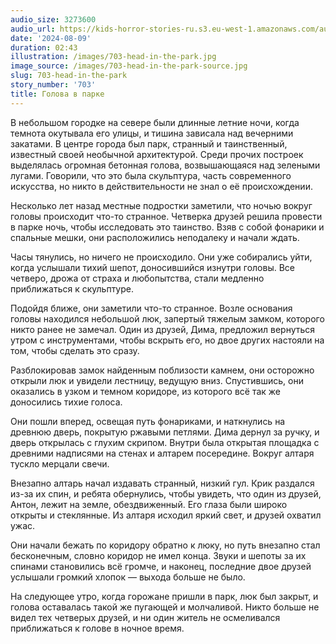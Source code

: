 ```yaml
---
audio_size: 3273600
audio_url: https://kids-horror-stories-ru.s3.eu-west-1.amazonaws.com/audio/703-head-in-the-park.mp3
date: '2024-08-09'
duration: 02:43
illustration: /images/703-head-in-the-park.jpg
image_source: /images/703-head-in-the-park-source.jpg
slug: 703-head-in-the-park
story_number: '703'
title: Голова в парке
---
```


В небольшом городке на севере были длинные летние ночи, когда темнота окутывала его улицы, и тишина зависала над вечерними закатами. В центре города был парк, странный и таинственный, известный своей необычной архитектурой. Среди прочих построек выделялась огромная бетонная голова, возвышающаяся над зелеными лугами. Говорили, что это была скульптура, часть современного искусства, но никто в действительности не знал о её происхождении.

Несколько лет назад местные подростки заметили, что ночью вокруг головы происходит что-то странное. Четверка друзей решила провести в парке ночь, чтобы исследовать это таинство. Взяв с собой фонарики и спальные мешки, они расположились неподалеку и начали ждать.

Часы тянулись, но ничего не происходило. Они уже собирались уйти, когда услышали тихий шепот, доносившийся изнутри головы. Все четверо, дрожа от страха и любопытства, стали медленно приближаться к скульптуре.

Подойдя ближе, они заметили что-то странное. Возле основания головы находился небольшой люк, запертый тяжелым замком, которого никто ранее не замечал. Один из друзей, Дима, предложил вернуться утром с инструментами, чтобы вскрыть его, но двое других настояли на том, чтобы сделать это сразу.

Разблокировав замок найденным поблизости камнем, они осторожно открыли люк и увидели лестницу, ведущую вниз. Спустившись, они оказались в узком и темном коридоре, из которого всё так же доносились тихие голоса.

Они пошли вперед, освещая путь фонариками, и наткнулись на древнюю дверь, покрытую ржавыми петлями. Дима дернул за ручку, и дверь открылась с глухим скрипом. Внутри была открытая площадка с древними надписями на стенах и алтарем посередине. Вокруг алтаря тускло мерцали свечи.

Внезапно алтарь начал издавать странный, низкий гул. Крик раздался из-за их спин, и ребята обернулись, чтобы увидеть, что один из друзей, Антон, лежит на земле, обездвиженный. Его глаза были широко открыты и стеклянные. Из алтаря исходил яркий свет, и друзей охватил ужас.

Они начали бежать по коридору обратно к люку, но путь внезапно стал бесконечным, словно коридор не имел конца. Звуки и шепоты за их спинами становились всё громче, и наконец, последние двое друзей услышали громкий хлопок — выхода больше не было.

На следующее утро, когда горожане пришли в парк, люк был закрыт, и голова оставалась такой же пугающей и молчаливой. Никто больше не видел тех четверых друзей, и ни один житель не осмеливался приближаться к голове в ночное время.